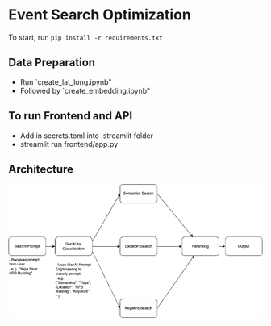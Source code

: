# Event Search Optimization
To start, run `pip install -r requirements.txt`

## Data Preparation
- Run `create_lat_long.ipynb"
- Followed by `create_embedding.ipynb"

## To run Frontend and API
- Add in secrets.toml into .streamlit folder
- streamlit run frontend/app.py

## Architecture
![](diagrams/architecture.drawio.png)
